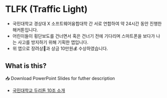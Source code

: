 # TLFK (Traffic Light)
- 국민대학교 경상대 X 소프트웨어융합대학 간 서로 연합하여 약 24시간 동안 진행한 해커톤입니다.
- 어린이들이 횡단보도를 건너면서 혹은 건너기 전에 기다리며 스마트폰을 보다가 나는 사고를 방지하기 위해 기획한 앱입니다.
- 위 앱으로 장려상🥉과 상금 10만원💰 수상하였습니다.



## What is this?
📥 Download PowerPoint Slides for futher description 
- [국민대학교 두리톤 10조 소개](https://github.com/chrisais9/TLFK/raw/master/1등하면%20소한마리팀_Traffic_Light/10조.pptx)
